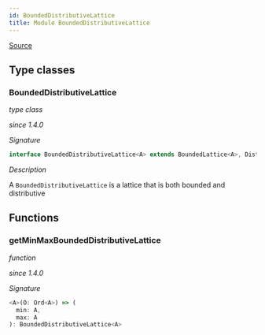 ```yaml
---
id: BoundedDistributiveLattice
title: Module BoundedDistributiveLattice
---
```


[Source](https://github.com/gcanti/fp-ts/blob/master/src/BoundedDistributiveLattice.ts)

## Type classes

### BoundedDistributiveLattice

_type class_

_since 1.4.0_

_Signature_

```ts
interface BoundedDistributiveLattice<A> extends BoundedLattice<A>, DistributiveLattice<A> {}
```

_Description_

A `BoundedDistributiveLattice` is a lattice that is both bounded and distributive

## Functions

### getMinMaxBoundedDistributiveLattice

_function_

_since 1.4.0_

_Signature_

```ts
<A>(O: Ord<A>) => (
  min: A,
  max: A
): BoundedDistributiveLattice<A>
```

